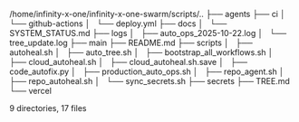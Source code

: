 /home/infinity-x-one/infinity-x-one-swarm/scripts/..
├── agents
├── ci
│   └── github-actions
│       └── deploy.yml
├── docs
│   └── SYSTEM_STATUS.md
├── logs
│   ├── auto_ops_2025-10-22.log
│   └── tree_update.log
├── main
├── README.md
├── scripts
│   ├── autoheal.sh
│   ├── auto_tree.sh
│   ├── bootstrap_all_workflows.sh
│   ├── cloud_autoheal.sh
│   ├── cloud_autoheal.sh.save
│   ├── code_autofix.py
│   ├── production_auto_ops.sh
│   ├── repo_agent.sh
│   ├── repo_autoheal.sh
│   └── sync_secrets.sh
├── secrets
├── TREE.md
└── vercel

9 directories, 17 files
